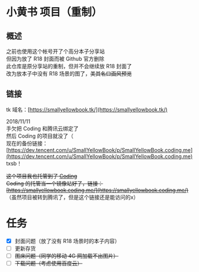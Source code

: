 # 小黄书 项目（重制）  

## 概述  

之前也使用这个帐号开了个高分本子分享站  
但因为放了 R18 封面而被 Github 官方删除  
此仓库是原分享站的重制，但并不会继续放 R18 封面了  
改为放本子中没有 R18 场景的图了，~~美其名曰画风预览~~

## 链接  
tk 域名：[https://smallyellowbook.tk/](https://smallyellowbook.tk/)  

2018/11/11  
手欠把 Coding 和腾讯云绑定了  
然后 Coding 的项目就没了（  
现在的备份链接：[https://dev.tencent.com/u/SmallYellowBook/p/SmallYellowBook.coding.me](https://dev.tencent.com/u/SmallYellowBook/p/SmallYellowBook.coding.me)  
txsb！  

~~这个项目我也托管到了 [Coding](https://coding.net/u/SmallYellowBook/p/SmallYellowBook.coding.me)~~  
~~Coding 的托管当一个镜像站好了，链接：[https://smallyellowbook.coding.me/](https://smallyellowbook.coding.me/)~~  
（虽然项目被转到腾讯了，但是这个链接还是能访问的x）  
#
# 任务  
 - [x] 封面问题（放了没有 R18 场景时的本子内容）  
 - [ ] 更新存货  
 - [ ] ~~图床问题（同学的移动 4G 网加载不出图片）~~  
 - [ ] ~~下载问题（考虑使用百度云）~~  
